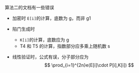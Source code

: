 算法二的文档有一些错误

- 加密时 `E[i]`的计算，底数为 g，而非 g1

- 陷门生成时

  - `K[i]`的计算，底数应为 g
  - T4 和 T5 的计算，指数部分应多乘上随机数 s

- 线性验证时，公式有误，分子部分应为
  $$
  \prod_{i=1}^{2n}e(E[i]\cdot P[i],K[i])
  $$
  
